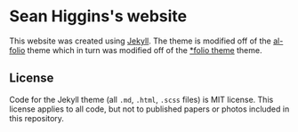 # Sean Higgins's website

This website was created using [Jekyll](https://jekyllrb.com/). The theme is modified off of the [al-folio](https://github.com/alshedivat/al-folio) theme which in turn was modified off of the [\*folio theme](https://github.com/bogoli/-folio) theme.

## License

Code for the Jekyll theme (all `.md`, `.html`, `.scss` files) is MIT license. This license applies to all code, but not to published papers or photos included in this repository.
